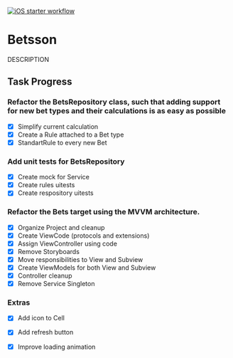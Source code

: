[![iOS starter workflow](https://github.com/AitorLucas/Betsson/actions/workflows/ios.yml/badge.svg)](https://github.com/AitorLucas/Betsson/actions/workflows/ios.yml)

# Betsson

DESCRIPTION

## Task Progress

### Refactor the BetsRepository class, such that adding support for new bet types and their calculations is as easy as possible
- [x] Simplify current calculation
- [x] Create a Rule attached to a Bet type
- [x] StandartRule to every new Bet

### Add unit tests for BetsRepository
- [x] Create mock for Service
- [x] Create rules uitests
- [x] Create respository uitests

### Refactor the Bets target using the MVVM architecture.
- [x] Organize Project and cleanup
- [x] Create ViewCode (protocols and extensions)
- [x] Assign ViewController using code
- [x] Remove Storyboards
- [x] Move responsibilities to View and Subview
- [x] Create ViewModels for both View and Subview
- [x] Controller cleanup
- [x] Remove Service Singleton

### Extras
- [x] Add icon to Cell
- [x] Add refresh button
- [x] Improve loading animation

